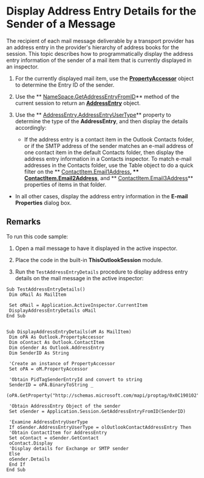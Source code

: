 
# Display Address Entry Details for the Sender of a Message

The recipient of each mail message deliverable by a transport provider has an address entry in the provider's hierarchy of address books for the session. This topic describes how to programmatically display the address entry information of the sender of a mail item that is currently displayed in an inspector.


1. For the currently displayed mail item, use the  **[PropertyAccessor](2fc91e13-703c-3ec9-9066-ffee7144306c.md)** object to determine the Entry ID of the sender.
    
2. Use the  ** [NameSpace.GetAddressEntryFromID](04e9d2c5-231d-35c8-eafa-0e58fbd7a2a1.md)** method of the current session to return an **[AddressEntry](d4a0a85e-8bab-bc56-57bc-d70c3c570c8e.md)** object.
    
3. Use the  ** [AddressEntry.AddressEntryUserType](082ff106-c7c8-a505-fc82-170540d851fe.md)** property to determine the type of the **AddressEntry**, and then display the details accordingly: 
    
      - If the address entry is a contact item in the Outlook Contacts folder, or if the SMTP address of the sender matches an e-mail address of one contact item in the default Contacts folder, then display the address entry information in a Contacts inspector. To match e-mail addresses in the Contacts folder, use the Table object to do a quick filter on the  ** [ContactItem.Email1Address](0bd407bc-21a9-16e6-709d-383cb79b4d6e.md)**,  ** [ContactItem.Email2Address](1656eb41-55b3-50f7-7351-b287e07bcac0.md)**, and  ** [ContactItem.Email3Address](b0f29077-a06c-a2cf-e873-b9d560d91498.md)** properties of items in that folder.
    
  - In all other cases, display the address entry information in the  **E-mail Properties** dialog box.
    

## Remarks

To run this code sample:


1. Open a mail message to have it displayed in the active inspector.
    
2. Place the code in the built-in  **ThisOutlookSession** module.
    
3. Run the  `TestAddressEntryDetails` procedure to display address entry details on the mail message in the active inspector:
    





```
Sub TestAddressEntryDetails() 
 Dim oMail As MailItem 
 
 Set oMail = Application.ActiveInspector.CurrentItem 
 DisplayAddressEntryDetails oMail 
End Sub 
 
 
Sub DisplayAddressEntryDetails(oM As MailItem) 
 Dim oPA As Outlook.PropertyAccessor 
 Dim oContact As Outlook.ContactItem 
 Dim oSender As Outlook.AddressEntry 
 Dim SenderID As String 
 
 'Create an instance of PropertyAccessor 
 Set oPA = oM.PropertyAccessor 
 
 'Obtain PidTagSenderEntryId and convert to string 
 SenderID = oPA.BinaryToString _ 
 (oPA.GetProperty("http://schemas.microsoft.com/mapi/proptag/0x0C190102")) 
 
 'Obtain AddressEntry Object of the sender 
 Set oSender = Application.Session.GetAddressEntryFromID(SenderID) 
 
 'Examine AddressEntryUserType 
 If oSender.AddressEntryUserType = olOutlookContactAddressEntry Then 
 'Obtain ContactItem for AddressEntry 
 Set oContact = oSender.GetContact 
 oContact.Display 
 'Display details for Exchange or SMTP sender 
 Else 
 oSender.Details 
 End If 
End Sub 

```

